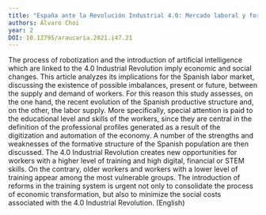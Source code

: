 ```yaml
---
title: "España ante la Revolución Industrial 4.0: Mercado laboral y formación: Spain in the Face of the 4.0 Industrial Revolution: Labor Market and Training."
authors: Álvaro Choi
year: 2
DOI: 10.12795/araucaria.2021.i47.21
---
```

The process of robotization and the introduction of artificial intelligence which are linked to the 4.0 Industrial Revolution imply economic and social changes. This article analyzes its implications for the Spanish labor market, discussing the existence of possible imbalances, present or future, between the supply and demand of workers. For this reason this study assesses, on the one hand, the recent evolution of the Spanish productive structure and, on the other, the labor supply. More specifically, special attention is paid to the educational level and skills of the workers, since they are central in the definition of the professional profiles generated as a result of the digitization and automation of the economy. A number of the strengths and weaknesses of the formative structure of the Spanish population are then discussed. The 4.0 Industrial Revolution creates new opportunities for workers with a higher level of training and high digital, financial or STEM skills. On the contrary, older workers and workers with a lower level of training appear among the most vulnerable groups. The introduction of reforms in the training system is urgent not only to consolidate the process of economic transformation, but also to minimize the social costs associated with the 4.0 Industrial Revolution. (English)
